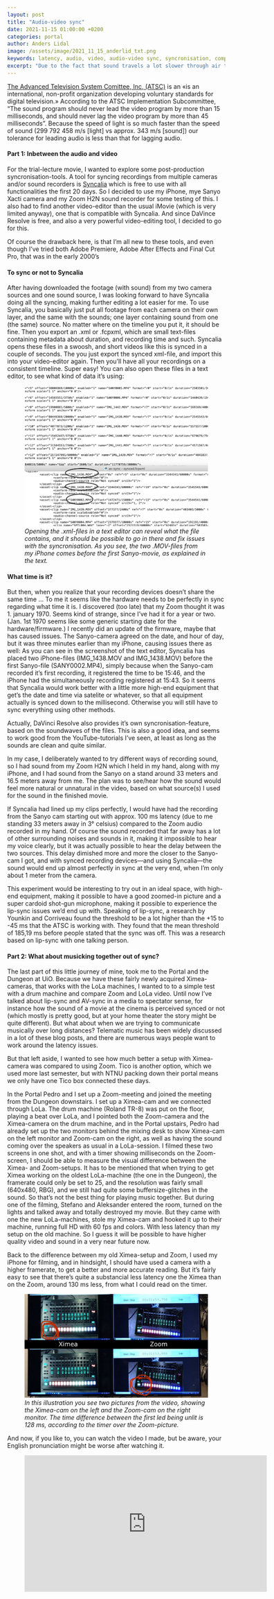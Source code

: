 ```yaml
---
layout: post
title: "Audio-video sync"
date: 2021-11-15 01:00:00 +0200
categories: portal
author: Anders Lidal
image: /assets/image/2021_11_15_anderlid_txt.png
keywords: latency, audio, video, audio-video sync, syncronisation, composition, lip-synchronized, lip-sync, synchronisation
excerpt: "Due to the fact that sound travels a lot slower through air than the light, our brain is used to seeing before hearing."
---
```





[The Advanced Television System Comittee, Inc, (ATSC)](https://www.atsc.org) is an «is an international, non-profit organization developing voluntary standards for digital television.» According to the ATSC Implementation Subcommittee, “The sound program should never lead the video program by more than 15 milliseconds, and should never lag the video program by more than 45 milliseconds”. Because the speed of light is so much faster than the speed of sound (299 792 458 m/s [light] vs approx. 343 m/s [sound]) our tolerance for leading audio is less than that for lagging audio.

#### Part 1: Inbetween the audio and video
For the trial-lecture movie, I wanted to explore some post-production syncronisation-tools. A tool for syncing recordings from multiple cameras and/or sound recorders is [Syncalia](https://syncaila.com) which is free to use with all functionalities the first 20 days. So I decided to use my iPhone, mye Sanyo Xacti camera and my Zoom H2N sound recorder for some testing of this. I also had to find another video-editor than the usual iMovie (which is very limited anyway), one that is compatible with Syncalia. And since DaVince Resolve is free, and also a very powerful video-editing tool, I decided to go for this.

Of course the drawback here, is that I’m all new to these tools, and even though I’ve tried both Adobe Premiere, Adobe After Effects and Final Cut Pro, that was in the early 2000’s



#### To sync or not to Syncalia
After having downloaded the footage (with sound) from my two camera sources and one sound source, I was looking forward to have Syncalia doing all the syncing, making further editing a lot easier for me.
To use Syncalia, you basically just put all footage from each camera on their own layer, and the same with the sounds; one layer containing sound from one (the same) source. No matter where on the timeline you put it, it should be fine. Then you export an .xml or .fcpxml, which are small text-files containing metadata about duration, and recording time and such. Syncalia opens these files in a swoosh, and short videos like this is synced in a couple of seconds. The you just export the synced xml-file, and import this into your video-editor again. Then you’ll have all your recordings on a consistent timeline. Super easy! You can also open these files in a text editor, to see what kind of data it’s using:

<figure style="float: auto">
   <img src="/assets/image/2021_11_15_anderlid_txt.png" alt="" title="" width="auto"/> <figcaption><i>Opening the .xml-files in a text editor can reveal what the file contains, and it should be possible to go in there and fix issues with the syncronisation. As you see, the two .MOV-files from my iPhone comes before the first Sanyo-movie, as explained in the text.</figcaption></i>
</figure>


#### What time is it?
But then, when you realize that your recording devices doesn’t share the same time … To me it seems like the hardware needs to be perfectly in sync regarding what time it is. I discovered (too late) that my Zoom thought it was 1. january 1970. Seems kind of strange, since I’ve had it for a year or two. (Jan. 1st 1970 seems like some generic starting date for the hardware/firmware.) I recently did an update of the firmware, maybe that has caused issues. The Sanyo-camera agreed on the date, and hour of day, but it was three minutes earlier than my iPhone, causing issues there as well: As you can see in the screenshot of the text editor, Syncalia has placed two iPhone-files (IMG_1438.MOV and IMG_1438.MOV) before the first Sanyo-file (SANY0002.MP4), simply because when the Sanyo-cam recorded it’s first recording, it registered the time to be 15:46, and the iPhone had the simultaneously recording registered at 15:43.
So it seems that Syncalia would work better with a little more high-end equipment that get’s the date and time via satelite or whatever, so that all equipment actually is synced down to the millisecond. Otherwise you will still have to sync everything using other methods.

Actually, DaVinci Resolve also provides it’s own syncronisation-feature, based on the soundwaves of the files. This is also a good idea, and seems to work good from the YouTube-tutorials I’ve seen, at least as long as the sounds are clean and quite similar.

In my case, I deliberately wanted to try different ways of recording sound, so I had sound from my Zoom H2N which I held in my hand, along with my iPhone, and I had sound from the Sanyo on a stand around 33 meters and 16.5 meters away from me. The plan was to see/hear how the sound would feel more natural or unnatural in the video, based on what source(s) I used for the sound in the finished movie.





If Syncalia had lined up my clips perfectly, I would have had the recording from the Sanyo cam starting out with approx. 100 ms latency (due to me standing 33 meters away in 3° celsius) compared to the Zoom audio recorded in my hand. Of course the sound recorded that far away has a lot of other surrounding noises and sounds in it, making it impossible to hear my voice clearly, but it was actually possible to hear the delay between the two sources. This delay dimished more and more the closer to the Sanyo-cam I got, and with synced recording devices—and using Syncalia—the sound would end up almost perfectly in sync at the very end, when I’m only about 1 meter from the camera.

This experiment would be interesting to try out in an ideal space, with high-end equipment, making it possible to have a good zoomed-in picture and a super cardoid shot-gun microphone, making it possible to experience the lip-sync issues we’d end up with. Speaking of lip-sync, a research by Younkin and Corriveau found the threshold to be a lot higher than the +15 to -45 ms that the ATSC is working with. They found that the mean threshold of 185,19 ms before people stated that the sync was off. This was a research based on lip-sync with one talking person.




#### Part 2: What about musicking together out of sync?

The last part of this little journey of mine, took me to the Portal and the Dungeon at UiO. Because we have these fairly newly acquired Ximea-cameras, that works with the LoLa machines, I wanted to to a simple test with a drum machine and compare Zoom and LoLa video.
Until now I’ve talked about lip-sync and AV-sync in a media to spectator sense, for instance how the sound of a movie at the cinema is perceived synced or not (which mostly is pretty good, but at your home theater the story might be quite different). But what about when we are trying to communicate musically over long distances? Telematic music has been widely discussed in a lot of these blog posts, and there are numerous ways people want to work around the latency issues.

But that left aside, I wanted to see how much better a setup with Ximea-camera was compared to using Zoom. Tico is another option, which we used more last semester, but with NTNU packing down their portal means we only have one Tico box connected these days.

In the Portal Pedro and I set up a Zoom-meeting and joined the meeting from the Dungeon downstairs. I set up a Ximea-cam and we connected through LoLa. The drum machine (Roland TR-8) was put on the floor, playing a beat over LoLa, and I pointed both the Zoom-camera and the Ximea-camera on the drum machine, and in the Portal upstairs, Pedro had already set up the two monitors behind the mixing desk to show Ximea-cam on the left monitor and Zoom-cam on the right, as well as having the sound coming over the speakers as usual in a LoLa-session.
I filmed these two screens in one shot, and with a timer showing milliseconds on the Zoom-screen, I should be able to measure the visual difference between the Ximea- and  Zoom-setups.
It has to be mentioned that when trying to get Ximea working on the oldest LoLa-machine (the one in the Dungeon), the framerate could only be set to 25, and the resolution was fairly small (640x480, RBG), and we still had quite some buffersize-glitches in the sound. So that’s not the best thing for playing music together. But during one of the filming, Stefano and Aleksander entered the room, turned on the lights and talked away and totally destroyed my movie. But they came with one the new LoLa-machines, stole my Ximea-cam and hooked it up to their machine, running full HD with 60 fps and colors. With less latency than my setup on the old machine. So I guess it will be possible to have higher quality video and sound in a very near future now.

Back to the difference between my old Ximea-setup and Zoom, I used my iPhone for filming, and in hindsight, I should have used a camera with a higher framerate, to get a better and more accurate reading. But it’s fairly easy to see that there’s quite a substancial less latency one the Ximea than on the Zoom, around 130 ms less, from what I could read on the timer.


<figure style="float: auto">
   <img src="/assets/image/2021_11_15_anderlid_latency.jpg" alt="" title="" width="auto"/> <figcaption><i>In this illustration you see two pictures from the video, showing the Ximea-cam on the left and the Zoom-cam on the right monitor. The time difference between the first led being unlit is 128 ms, according to the timer over the Zoom-picture. </figcaption></i>
</figure>

And now, if you like to, you can watch the video I made, but be aware, your English pronunciation might be worse after watching it.


<figure style="float: none">
<iframe width="560" height="315" src=https://www.youtube.com/embed/7Pr-8FX7ve8" title="YouTube video player" frameborder="0" allow="accelerometer; autoplay; clipboard-write; encrypted-media; gyroscope; picture-in-picture" allowfullscreen></iframe>

